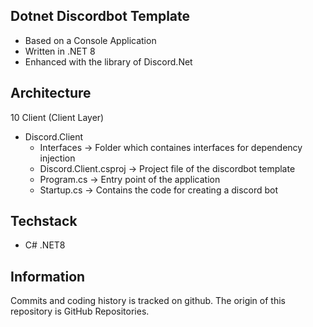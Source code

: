 ## Dotnet Discordbot Template
- Based on a Console Application
- Written in .NET 8
- Enhanced with the library of Discord.Net 

## Architecture
10 Client (Client Layer)
- Discord.Client
	- Interfaces
		-> Folder which containes interfaces for dependency injection
	- Discord.Client.csproj
		-> Project file of the discordbot template
	- Program.cs
		-> Entry point of the application
	- Startup.cs
		-> Contains the code for creating a discord bot
		
## Techstack
- C# .NET8

## Information
Commits and coding history is tracked on github. The origin of this repository is GitHub Repositories.